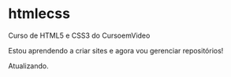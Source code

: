 # htmlecss
Curso de HTML5 e CSS3 do CursoemVideo

Estou aprendendo a criar sites e agora vou gerenciar repositórios!

Atualizando.